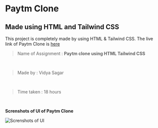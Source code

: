 # Paytm Clone 
## Made using HTML and Tailwind CSS

This project is completely made by using HTML & Tailwind CSS.
The live link of Paytm Clone is [here](www.paytm.com)

>Name of Assignment : 
**Paytm clone using HTML Tailwind CSS**
<br>

>Made by : Vidya Sagar
<br>

>Time taken : 18 hours
<br>

**Screnshots of UI of Paytm Clone**

![Screnshots of UI](https://file%2B.vscode-resource.vscode-cdn.net/d%3A/V%20SAGAR/iNeuron/Assignments/PayTm%20Clone/PayTm%20Assets/Screenshot.png?version%3D1662363211143)